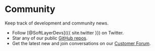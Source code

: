 # Community

Keep track of development and community news.

*   Follow [@SoftLayerDevs]({{ site.twitter }}) on Twitter.
*   Star any of our public [GitHub repos](http://github.com/softlayer).
*   Get the latest new and join conversations on our [Customer Forum](http://forums.softlayer.com).